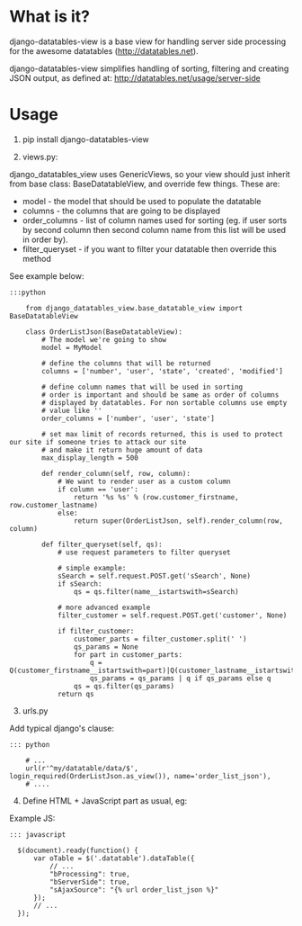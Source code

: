 What is it?
===========

django-datatables-view is a base view for handling server side processing for the awesome datatables (http://datatables.net).

django-datatables-view simplifies handling of sorting, filtering and creating JSON output, as defined at:
http://datatables.net/usage/server-side


Usage
=====

1. pip install django-datatables-view

2. views.py:

  django_datatables_view uses GenericViews, so your view should just inherit from base class: BaseDatatableView, and override few things.
  These are:

  * model - the model that should be used to populate the datatable
  * columns - the columns that are going to be displayed
  * order_columns - list of column names used for sorting (eg. if user sorts by second column then second column name from this list will be used in order by).
  * filter_queryset - if you want to filter your datatable then override this method

  See example below:

    :::python

        from django_datatables_view.base_datatable_view import BaseDatatableView

        class OrderListJson(BaseDatatableView):
            # The model we're going to show
            model = MyModel

            # define the columns that will be returned
            columns = ['number', 'user', 'state', 'created', 'modified']

            # define column names that will be used in sorting
            # order is important and should be same as order of columns
            # displayed by datatables. For non sortable columns use empty
            # value like ''
            order_columns = ['number', 'user', 'state']

            # set max limit of records returned, this is used to protect our site if someone tries to attack our site
            # and make it return huge amount of data
            max_display_length = 500

            def render_column(self, row, column):
                # We want to render user as a custom column
                if column == 'user':
                    return '%s %s' % (row.customer_firstname, row.customer_lastname)
                else:
                    return super(OrderListJson, self).render_column(row, column)

            def filter_queryset(self, qs):
                # use request parameters to filter queryset

                # simple example:
                sSearch = self.request.POST.get('sSearch', None)
                if sSearch:
                    qs = qs.filter(name__istartswith=sSearch)

                # more advanced example
                filter_customer = self.request.POST.get('customer', None)

                if filter_customer:
                    customer_parts = filter_customer.split(' ')
                    qs_params = None
                    for part in customer_parts:
                        q = Q(customer_firstname__istartswith=part)|Q(customer_lastname__istartswith=part)
                        qs_params = qs_params | q if qs_params else q
                    qs = qs.filter(qs_params)
                return qs

3. urls.py

  Add typical django's clause:

    ::: python

        # ...
        url(r'^my/datatable/data/$', login_required(OrderListJson.as_view()), name='order_list_json'),
        # ....

4. Define HTML + JavaScript part as usual, eg:

  Example JS:

    ::: javascript

      $(document).ready(function() {
          var oTable = $('.datatable').dataTable({
              // ...
              "bProcessing": true,
              "bServerSide": true,
              "sAjaxSource": "{% url order_list_json %}"
          });
          // ...
      });
